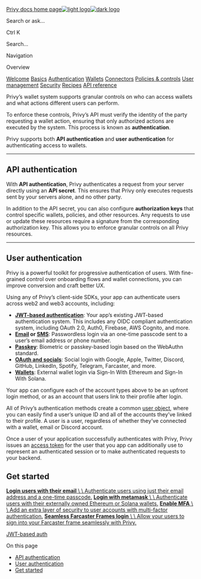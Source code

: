 [Privy docs home page![light logo](https://mintlify.s3.us-west-1.amazonaws.com/privy-c2af3412/logo/privy-logo-light.png)![dark logo](https://mintlify.s3.us-west-1.amazonaws.com/privy-c2af3412/logo/privy-logo-dark.png)](https://docs.privy.io/)

Search or ask...

Ctrl K

Search...

Navigation

Overview

[Welcome](https://docs.privy.io/welcome) [Basics](https://docs.privy.io/basics/get-started/about) [Authentication](https://docs.privy.io/authentication/overview) [Wallets](https://docs.privy.io/wallets/overview) [Connectors](https://docs.privy.io/wallets/connectors/overview) [Policies & controls](https://docs.privy.io/controls/overview) [User management](https://docs.privy.io/user-management/overview) [Security](https://docs.privy.io/security/overview) [Recipes](https://docs.privy.io/recipes/overview) [API reference](https://docs.privy.io/api-reference/introduction)

Privy’s wallet system supports granular controls on who can access wallets and what actions different users can perform.

To enforce these controls, Privy’s API must verify the identity of the party requesting a wallet action, ensuring that only authorized actions are executed by the system. This process is known as **authentication**.

Privy supports both **API authentication** and **user authentication** for authenticating access to wallets.

* * *

## [​](https://docs.privy.io/authentication/overview\#api-authentication)  API authentication

With **API authentication**, Privy authenticates a request from your server directly using an **API secret**. This ensures that Privy only executes requests sent by your servers alone, and no other party.

In addition to the API secret, you can also configure **authorization keys** that control specific wallets, policies, and other resources. Any requests to use or update these resources require a signature from the corresponding authorization key. This allows you to enforce granular controls on all Privy resources.

* * *

## [​](https://docs.privy.io/authentication/overview\#user-authentication)  User authentication

Privy is a powerful toolkit for progressive authentication of users. With fine-grained control over onboarding flows and wallet connections, you can improve conversion and craft better UX.

Using any of Privy’s client-side SDKs, your app can authenticate users across web2 and web3 accounts, including:

- **[JWT-based authentication](https://docs.privy.io/authentication/user-authentication/jwt-based-auth)**: Your app’s existing JWT-based authentication system. This includes any OIDC compliant authentication system, including OAuth 2.0, Auth0, Firebase, AWS Cognito, and more.
- **[Email](https://docs.privy.io/authentication/user-authentication/login-methods/email) or [SMS](https://docs.privy.io/authentication/user-authentication/login-methods/sms)**: Passwordless login via an one-time passcode sent to a user’s email address or phone number.
- **[Passkey](https://docs.privy.io/authentication/user-authentication/login-methods/passkey)**: Biometric or passkey-based login based on the WebAuthn standard.
- **[OAuth and socials](https://docs.privy.io/authentication/user-authentication/login-methods/oauth)**: Social login with Google, Apple, Twitter, Discord, GitHub, LinkedIn, Spotify, Telegram, Farcaster, and more.
- **[Wallets](https://docs.privy.io/authentication/user-authentication/login-methods/wallet)**: External wallet login via Sign-In With Ethereum and Sign-In With Solana.

Your app can configure each of the account types above to be an upfront login method, or as an account that users link to their profile after login.

All of Privy’s authentication methods create a common [user object](https://docs.privy.io/user-management/users/the-user-object), where you can easily find a user’s unique ID and all of the accounts they’ve linked to their profile. A user is a user, regardless of whether they’ve connected with a wallet, email or Discord account.

Once a user of your application successfully authenticates with Privy, Privy issues an [access token](https://docs.privy.io/authentication/user-authentication/access-tokens) for the user that you app can additionally use to represent an authenticated session or to make authenticated requests to your backend.

## [​](https://docs.privy.io/authentication/overview\#get-started)  Get started

[**Login users with their email** \\
\\
Authenticate users using just their email address and a one-time passcode.](https://docs.privy.io/authentication/user-authentication/login-methods/email) [**Login with metamask** \\
\\
Authenticate users with their externally owned Ethereum or Solana wallets.](https://docs.privy.io/authentication/user-authentication/login-methods/wallet) [**Enable MFA** \\
\\
Add an extra layer of security to user accounts with multi-factor authentication.](https://docs.privy.io/authentication/user-authentication/mfa) [**Seamless Farcaster Frames login** \\
\\
Allow your users to sign into your Farcaster frame seamlessly with Privy.](https://docs.privy.io/recipes/farcaster/frames)

[JWT-based auth](https://docs.privy.io/authentication/user-authentication/jwt-based-auth)

On this page

- [API authentication](https://docs.privy.io/authentication/overview#api-authentication)
- [User authentication](https://docs.privy.io/authentication/overview#user-authentication)
- [Get started](https://docs.privy.io/authentication/overview#get-started)